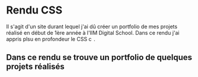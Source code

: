# Rendu CSS

Il s'agit d'un site durant lequel j'ai dû créer un portfolio de mes projets réalisé en début de 1ère année à l'IIM Digital School. 
Dans ce rendu j'ai appris plsu en profondeur le CSS <img alt="css3" height="14" src='https://cdn.jsdelivr.net/gh/devicons/devicon/icons/css3/css3-original.svg'>.

## Dans ce rendu se trouve un portfolio de quelques projets réalisés
